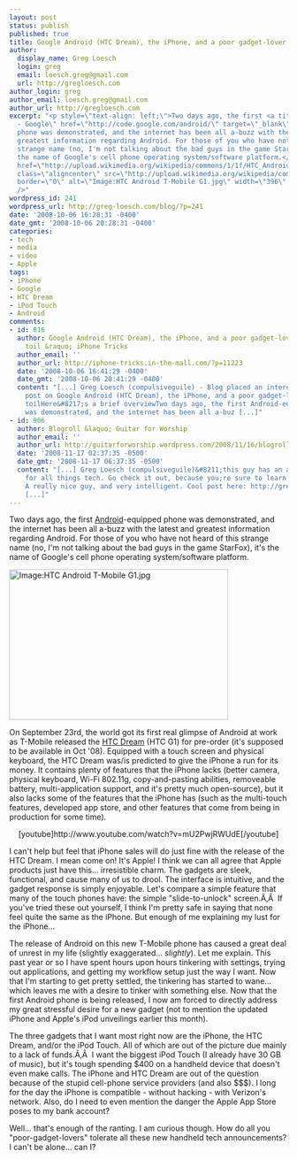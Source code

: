 ```yaml
---
layout: post
status: publish
published: true
title: Google Android (HTC Dream), the iPhone, and a poor gadget-lover's toil
author:
  display_name: Greg Loesch
  login: greg
  email: loesch.greg@gmail.com
  url: http://gregloesch.com
author_login: greg
author_email: loesch.greg@gmail.com
author_url: http://gregloesch.com
excerpt: "<p style=\"text-align: left;\">Two days ago, the first <a title=\"Android
  - Google\" href=\"http://code.google.com/android/\" target=\"_blank\">Android</a>-equipped
  phone was demonstrated, and the internet has been all a-buzz with the latest and
  greatest information regarding Android. For those of you who have not heard of this
  strange name (no, I'm not talking about the bad guys in the game StarFox), it's
  the name of Google's cell phone operating system/software platform.</p>\r\n\r\n<div><a
  href=\"http://upload.wikimedia.org/wikipedia/commons/1/1f/HTC_Android_T-Mobile_G1.jpg\"><img
  class=\"aligncenter\" src=\"http://upload.wikimedia.org/wikipedia/commons/1/1f/HTC_Android_T-Mobile_G1.jpg\"
  border=\"0\" alt=\"Image:HTC Android T-Mobile G1.jpg\" width=\"396\" height=\"272\"
  />"
wordpress_id: 241
wordpress_url: http://greg-loesch.com/blog/?p=241
date: '2008-10-06 16:28:31 -0400'
date_gmt: '2008-10-06 20:28:31 -0400'
categories:
- tech
- media
- video
- Apple
tags:
- iPhone
- Google
- HTC Dream
- iPod Touch
- Android
comments:
- id: 816
  author: Google Android (HTC Dream), the iPhone, and a poor gadget-lover&#8217;s
    toil &raquo; iPhone Tricks
  author_email: ''
  author_url: http://iphone-tricks.in-the-mall.com/?p=11223
  date: '2008-10-06 16:41:29 -0400'
  date_gmt: '2008-10-06 20:41:29 -0400'
  content: "[...] Greg Loesch (compulsiveguile) - Blog placed an interesting blog
    post on Google Android (HTC Dream), the iPhone, and a poor gadget-lover&#8217;s
    toilHere&#8217;s a brief overviewTwo days ago, the first Android-equipped phone
    was demonstrated, and the internet has been all a-buz [...]"
- id: 906
  author: Blogroll &laquo; Guitar for Worship
  author_email: ''
  author_url: http://guitarforworship.wordpress.com/2008/11/16/blogroll/
  date: '2008-11-17 02:37:35 -0500'
  date_gmt: '2008-11-17 06:37:35 -0500'
  content: "[...] Greg Loesch (compulsiveguile)&#8211;this guy has an amazing site
    for all things tech. Go check it out, because you;re sure to learn something.
    A really nice guy, and very intelligent. Cool post here: http://greg-loesch.com/blog/google-android-iphone-poor-toil/
    [...]"
---
```

<p style="text-align: left;">Two days ago, the first <a title="Android - Google" href="http://code.google.com/android/" target="_blank">Android</a>-equipped phone was demonstrated, and the internet has been all a-buzz with the latest and greatest information regarding Android. For those of you who have not heard of this strange name (no, I'm not talking about the bad guys in the game StarFox), it's the name of Google's cell phone operating system/software platform.</p>
<div><a href="http://upload.wikimedia.org/wikipedia/commons/1/1f/HTC_Android_T-Mobile_G1.jpg"><img class="aligncenter" src="http://upload.wikimedia.org/wikipedia/commons/1/1f/HTC_Android_T-Mobile_G1.jpg" border="0" alt="Image:HTC Android T-Mobile G1.jpg" width="396" height="272" /><a id="more"></a><a id="more-241"></a></a></div>
<p>On September 23rd, the world got its first real glimpse of Android at work as T-Mobile released the <a title="Google Android" href="http://en.wikipedia.org/wiki/T-Mobile_G1" target="_blank">HTC Dream</a> (HTC G1) for pre-order (it's supposed to be available in Oct '08). Equipped with a touch screen and physical keyboard, the HTC Dream was/is predicted to give the iPhone a run for its money. It contains plenty of features that the iPhone lacks (better camera, physical keyboard, Wi-Fi 802.11g, copy-and-pasting abilities, removeable battery, multi-application support, and it's pretty much open-source), but it also lacks some of the features that the iPhone has (such as the multi-touch features, developed app store, and other features that come from being in production for some time).</p>
<p style="text-align: center;">[youtube]http://www.youtube.com/watch?v=mU2PwjRWUdE[/youtube]</p>
<p>I can't help but feel that iPhone sales will do just fine with the release of the HTC Dream. I mean come on! It's Apple! I think we can all agree that Apple products just have this... irresistible charm. The gadgets are sleek, functional, and cause many of us to drool. The interface is intuitive, and the gadget response is simply enjoyable. Let's compare a simple feature that many of the touch phones have: the simple "slide-to-unlock" screen.Ã‚Â  If you've tried these out yourself, I think I'm pretty safe in saying that none feel quite the same as the iPhone. But enough of me explaining my lust for the iPhone...</p>
<p>The release of Android on this new T-Mobile phone has caused a great deal of unrest in my life (slightly exaggerated... <em>slightly</em>). Let me explain. This past year or so I have spent hours upon hours tinkering with settings, trying out applications, and getting my workflow setup just the way I want. Now that I'm starting to get pretty settled, the tinkering has started to wane... which leaves me with a desire to tinker with something else. Now that the first Android phone is being released, I now am forced to directly address my great stressful desire for a new gadget (not to mention the updated iPhone and Apple's iPod unveilings earlier this month).</p>
<p>The three gadgets that I want most right now are the iPhone, the HTC Dream, and/or the iPod Touch. All of which are out of the picture due mainly to a lack of funds.Ã‚Â  I want the biggest iPod Touch (I already have 30 GB of music), but it's tough spending $400 on a handheld device that doesn't even make calls. The iPhone and HTC Dream are out of the question because of the stupid cell-phone service providers (and also $$$). I long for the day the iPhone is compatible - without hacking - with Verizon's network. Also, do I need to even mention the danger the Apple App Store poses to my bank account?</p>
<p>Well... that's enough of the ranting. I am curious though. How do all you "poor-gadget-lovers" tolerate all these new handheld tech announcements? I can't be alone... can I?</p>
<p style="text-align: center;">
